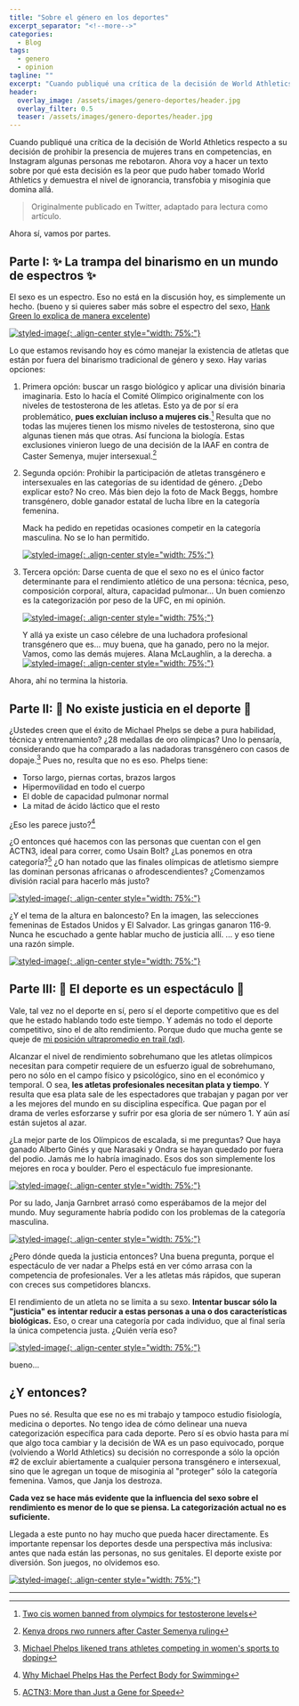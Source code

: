 ```yaml
---
title: "Sobre el género en los deportes"
excerpt_separator: "<!--more-->"
categories:
  - Blog
tags:
  - genero
  - opinion
tagline: ""
excerpt: "Cuando publiqué una crítica de la decisión de World Athletics respecto a su decisión de prohibir la presencia de mujeres trans en competencias..."
header:
  overlay_image: /assets/images/genero-deportes/header.jpg
  overlay_filter: 0.5
  teaser: /assets/images/genero-deportes/header.jpg
--- 
```


Cuando publiqué una crítica de la decisión de World Athletics respecto a su decisión de prohibir la presencia de mujeres trans en competencias, en Instagram algunas personas me rebotaron. Ahora voy a hacer un texto sobre por qué esta decisión es la peor que pudo haber tomado World Athletics y demuestra el nivel de ignorancia, transfobia y misoginia que domina allá.

<!--more-->

> Originalmente publicado en Twitter, adaptado para lectura como artículo.

Ahora sí, vamos por partes. 

## Parte I: ✨ La trampa del binarismo en un mundo de espectros ✨

El sexo es un espectro. Eso no está en la discusión hoy, es simplemente un hecho. (bueno y si quieres saber más sobre el espectro del sexo, [Hank Green lo explica de manera excelente](https://youtu.be/kT0HJkr1jj4?si=rP6z8bickogXf4vD))

[![styled-image](/assets/images/genero-deportes/espectro-sexo.jpg){: .align-center style="width: 75%;"}](/assets/images/genero-deportes/espectro-sexo.jpg)

Lo que estamos revisando hoy es cómo manejar la existencia de atletas que están por fuera del binarismo tradicional de género y sexo. Hay varias opciones:

1. Primera opción: buscar un rasgo biológico y aplicar una división binaria imaginaria. Esto lo hacía el Comité Olímpico originalmente con los niveles de testosterona de les atletas. Esto ya de por sí era problemático, **pues excluían incluso a mujeres cis**.[^1] Resulta que no todas las mujeres tienen los mismo niveles de testosterona, sino que algunas tienen más que otras. Así funciona la biología. Estas exclusiones vinieron luego de una decisión de la IAAF en contra de Caster Semenya, mujer intersexual.[^2]

2. Segunda opción: Prohibir la participación de atletas transgénero e intersexuales en las categorías de su identidad de género. ¿Debo explicar esto? No creo. Más bien dejo la foto de Mack Beggs, hombre transgénero, doble ganador estatal de lucha libre en la categoría femenina.
   
   Mack ha pedido en repetidas ocasiones competir en la categoría masculina. No se lo han permitido.
   
   [![styled-image](/assets/images/genero-deportes/mack-beggs.jpg){: .align-center style="width: 75%;"}](/assets/images/genero-deportes/mack-beggs.jpg)

3. Tercera opción: Darse cuenta de que el sexo no es el único factor determinante para el rendimiento atlético de una persona: técnica, peso, composición corporal, altura, capacidad pulmonar... Un buen comienzo es la categorización por peso de la UFC, en mi opinión.
   
   [![styled-image](/assets/images/genero-deportes/ufc.jpg){: .align-center style="width: 75%;"}](/assets/images/genero-deportes/ufc.jpg)

   Y allá ya existe un caso célebre de una luchadora profesional transgénero que es... muy buena, que ha ganado, pero no la mejor. Vamos, como las demás mujeres. Alana McLaughlin, a la derecha.
   a
   [![styled-image](/assets/images/genero-deportes/alana.jpg){: .align-center style="width: 75%;"}](/assets/images/genero-deportes/alana.jpg)


Ahora, ahí no termina la historia. 

## Parte II: 💫 No existe justicia en el deporte 💫

¿Ustedes creen que el éxito de Michael Phelps se debe a pura habilidad, técnica y entrenamiento? ¿28 medallas de oro olímpicas? Uno lo pensaría, considerando que ha comparado a las nadadoras transgénero con casos de dopaje.[^3] Pues no, resulta que no es eso. Phelps tiene: 
- Torso largo, piernas cortas, brazos largos 
- Hipermovilidad en todo el cuerpo
- El doble de capacidad pulmonar normal
- La mitad de ácido láctico que el resto 

¿Eso les parece justo?[^4]

¿O entonces qué hacemos con las personas que cuentan con el gen ACTN3, ideal para correr, como Usain Bolt? ¿Las ponemos en otra categoría?[^5] ¿O han notado que las finales olímpicas de atletismo siempre las dominan personas africanas o afrodescendientes? ¿Comenzamos división racial para hacerlo más justo? 

[![styled-image](/assets/images/genero-deportes/athlete-w.jpg){: .align-center style="width: 75%;"}](/assets/images/genero-deportes/athlete-w.jpg)

¿Y el tema de la altura en baloncesto? En la imagen, las selecciones femeninas de Estados Unidos y El Salvador. Las gringas ganaron 116-9. Nunca he escuchado a gente hablar mucho de justicia allí. ... y eso tiene una razón simple.

[![styled-image](/assets/images/genero-deportes/basket.jpg){: .align-center style="width: 75%;"}](/assets/images/genero-deportes/basket.jpg)

## Parte III: 🌟 El deporte es un espectáculo 🌟

Vale, tal vez no el deporte en sí, pero sí el deporte competitivo que es del que he estado hablando todo este tiempo. Y además no todo el deporte competitivo, sino el de alto rendimiento. Porque dudo que mucha gente se queje de [mi posición ultrapromedio en trail (xd)](https://utmb.world/es/runner/4645228.martina.garciamejia).

Alcanzar el nivel de rendimiento sobrehumano que les atletas olímpicos necesitan para competir requiere de un esfuerzo igual de sobrehumano, pero no sólo en el campo físico y psicológico, sino en el económico y temporal. O sea, **les atletas profesionales necesitan plata y tiempo**. Y resulta que esa plata sale de les espectadores que trabajan y pagan por ver a les mejores del mundo en su disciplina específica. Que pagan por el drama de verles esforzarse y sufrir por esa gloria de ser número 1. Y aún así están sujetos al azar.

¿La mejor parte de los Olímpicos de escalada, si me preguntas? Que haya ganado Alberto Ginés y que Narasaki y Ondra se hayan quedado por fuera del podio. Jamás me lo habría imaginado. Esos dos son simplemente los mejores en roca y boulder. Pero el espectáculo fue impresionante.

[![styled-image](/assets/images/genero-deportes/gines.jpg){: .align-center style="width: 75%;"}](/assets/images/genero-deportes/gines.jpg)

Por su lado, Janja Garnbret arrasó como esperábamos de la mejor del mundo. Muy seguramente habría podido con los problemas de la categoría masculina.

[![styled-image](/assets/images/genero-deportes/janja.jpg){: .align-center style="width: 75%;"}](/assets/images/genero-deportes/janja.jpg)

¿Pero dónde queda la justicia entonces? Una buena pregunta, porque el espectáculo de ver nadar a Phelps está en ver cómo arrasa con la competencia de profesionales. Ver a les atletas más rápidos, que superan con creces sus competidores blancxs.

El rendimiento de un atleta no se limita a su sexo. **Intentar buscar sólo la "justicia" es intentar reducir a estas personas a una o dos características biológicas.** Eso, o crear una categoría por cada individuo, que al final sería la única competencia justa. ¿Quién vería eso?

[![styled-image](/assets/images/genero-deportes/bodies.png){: .align-center style="width: 75%;"}](/assets/images/genero-deportes/bodies.png)

bueno...

## ¿Y entonces?

Pues no sé. Resulta que ese no es mi trabajo y tampoco estudio fisiología, medicina o deportes. No tengo idea de cómo delinear una nueva categorización específica para cada deporte. Pero sí es obvio hasta para mí que algo toca cambiar y la decisión de WA es un paso equivocado, porque (volviendo a World Athletics) su decisión no corresponde a sólo la opción #2 de excluir abiertamente a cualquier persona transgénero e intersexual, sino que le agregan un toque de misoginia al "proteger" sólo la categoría femenina. Vamos, que Janja los destroza.

**Cada vez se hace más evidente que la influencia del sexo sobre el rendimiento es menor de lo que se piensa. La categorización actual no es suficiente.**

Llegada a este punto no hay mucho que pueda hacer directamente. Es importante repensar los deportes desde una perspectiva más inclusiva: antes que nada están las personas, no sus genitales. El deporte existe por diversión. Son juegos, no olvidemos eso.

[![styled-image](/assets/images/genero-deportes/marathon-prog.png){: .align-center style="width: 75%;"}](/assets/images/genero-deportes/marathon-prog.png)


---
[^1]: [Two cis women banned from olympics for testosterone levels](https://www.outfrontmagazine.com/two-cis-black-women-banned-from-olympics/)

[^2]: [Kenya drops rwo runners after Caster Semenya ruling](https://www.thecut.com/2019/05/kenya-drops-two-runners-after-caster-semenya-ruling.html)

[^3]: [Michael Phelps likened trans athletes competing in women's sports to doping](https://www.businessinsider.com/michael-phelps-trans-athletes-womens-sports-doping-comparison-2022-1)

[^4]: [Why Michael Phelps Has the Perfect Body for Swimming](https://www.biography.com/athletes/michael-phelp-perfect-body-swimming)

[^5]: [ACTN3: More than Just a Gene for Speed](https://www.ncbi.nlm.nih.gov/pmc/articles/PMC5741991/)

